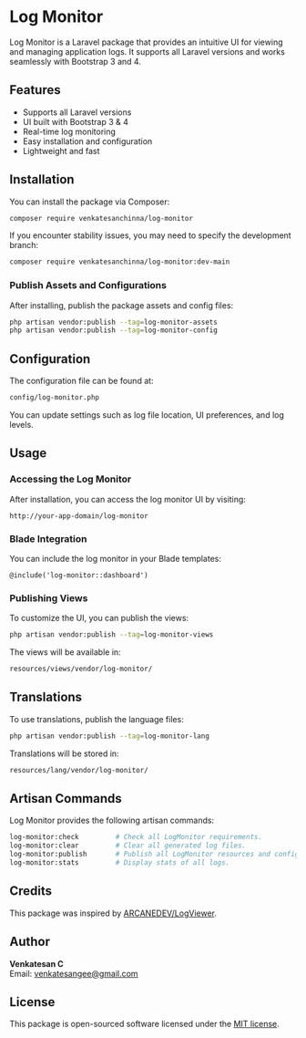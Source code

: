 # Log Monitor

Log Monitor is a Laravel package that provides an intuitive UI for viewing and managing application logs. It supports all Laravel versions and works seamlessly with Bootstrap 3 and 4.

## Features

- Supports all Laravel versions
- UI built with Bootstrap 3 & 4
- Real-time log monitoring
- Easy installation and configuration
- Lightweight and fast

## Installation

You can install the package via Composer:

```bash
composer require venkatesanchinna/log-monitor
```

If you encounter stability issues, you may need to specify the development branch:

```bash
composer require venkatesanchinna/log-monitor:dev-main
```

### Publish Assets and Configurations

After installing, publish the package assets and config files:

```bash
php artisan vendor:publish --tag=log-monitor-assets
php artisan vendor:publish --tag=log-monitor-config
```

## Configuration

The configuration file can be found at:

```bash
config/log-monitor.php
```

You can update settings such as log file location, UI preferences, and log levels.

## Usage

### Accessing the Log Monitor

After installation, you can access the log monitor UI by visiting:

```plaintext
http://your-app-domain/log-monitor
```

### Blade Integration

You can include the log monitor in your Blade templates:

```blade
@include('log-monitor::dashboard')
```

### Publishing Views

To customize the UI, you can publish the views:

```bash
php artisan vendor:publish --tag=log-monitor-views
```

The views will be available in:

```bash
resources/views/vendor/log-monitor/
```

## Translations

To use translations, publish the language files:

```bash
php artisan vendor:publish --tag=log-monitor-lang
```

Translations will be stored in:

```bash
resources/lang/vendor/log-monitor/
```

## Artisan Commands

Log Monitor provides the following artisan commands:

```bash
log-monitor:check         # Check all LogMonitor requirements.
log-monitor:clear         # Clear all generated log files.
log-monitor:publish       # Publish all LogMonitor resources and config files.
log-monitor:stats         # Display stats of all logs.
```

## Credits

This package was inspired by [ARCANEDEV/LogViewer](https://github.com/ARCANEDEV/LogViewer).

## Author

**Venkatesan C**\
Email: [venkatesangee@gmail.com](mailto:venkatesangee@gmail.com)

## License

This package is open-sourced software licensed under the [MIT license](LICENSE).

